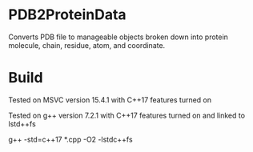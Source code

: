 # PDB2ProteinData
Converts PDB file to manageable objects broken down into protein molecule, chain, residue, atom, and coordinate.

# Build #

Tested on MSVC version 15.4.1 with C++17 features turned on

Tested on g++ version 7.2.1 with C++17 features turned on and linked to lstd++fs

g++ -std=c++17 *.cpp -O2 -lstdc++fs
